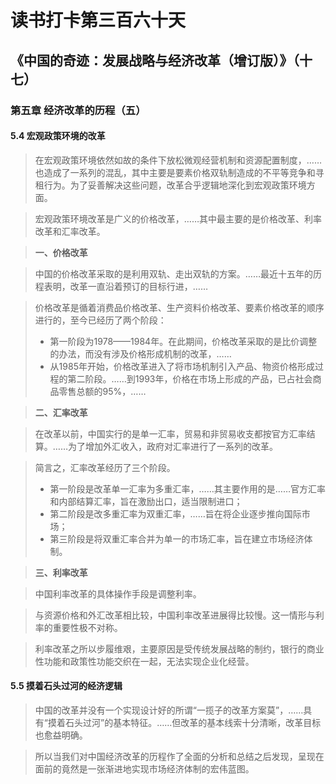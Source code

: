 读书打卡第三百六十天
===
《中国的奇迹：发展战略与经济改革（增订版）》（十七）
---

### 第五章 经济改革的历程（五）

#### 5.4 宏观政策环境的改革

> 在宏观政策环境依然如故的条件下放松微观经营机制和资源配置制度，……也造成了一系列的混乱，其中主要是要素价格双轨制造成的不平等竞争和寻租行为。为了妥善解决这些问题，改革合乎逻辑地深化到宏观政策环境方面。

> 宏观政策环境改革是广义的价格改革，……其中最主要的是价格改革、利率改革和汇率改革。

> **一、价格改革**

> 中国的价格改革采取的是利用双轨、走出双轨的方案。……最近十五年的历程表明，改革一直沿着预订的目标行进，……

> 价格改革是循着消费品价格改革、生产资料价格改革、要素价格改革的顺序进行的，至今已经历了两个阶段：
> * 第一阶段为1978——1984年。在此期间，价格改革采取的是比价调整的办法，而没有涉及价格形成机制的改革，……
> * 从1985年开始，价格改革进入了将市场机制引入产品、物资价格形成过程的第二阶段。……到1993年，价格在市场上形成的产品，已占社会商品零售总额的95%，……

> **二、汇率改革**

> 在改革以前，中国实行的是单一汇率，贸易和非贸易收支都按官方汇率结算。……为了增加外汇收入，政府对汇率进行了一系列的改革。

> 简言之，汇率改革经历了三个阶段。
> * 第一阶段是改革单一汇率为多重汇率，……其主要作用的是……官方汇率和内部结算汇率，旨在激励出口，适当限制进口；
> * 第二阶段是改多重汇率为双重汇率，……旨在将企业逐步推向国际市场；
> * 第三阶段是将双重汇率合并为单一的市场汇率，旨在建立市场经济体制。

> **三、利率改革**

> 中国利率改革的具体操作手段是调整利率。

> 与资源价格和外汇改革相比较，中国利率改革进展得比较慢。这一情形与利率的重要性极不对称。

> 利率改革之所以步履维艰，主要原因是受传统发展战略的制约，银行的商业性功能和政策性功能交织在一起，无法实现企业化经营。

#### 5.5 摸着石头过河的经济逻辑

> 中国的改革并没有一个实现设计好的所谓“一揽子的改革方案莫”，……具有“摸着石头过河”的基本特征。……但改革的基本线索十分清晰，改革目标也愈益明确。

> 所以当我们对中国经济改革的历程作了全面的分析和总结之后发现，呈现在面前的竟然是一张渐进地实现市场经济体制的宏伟蓝图。